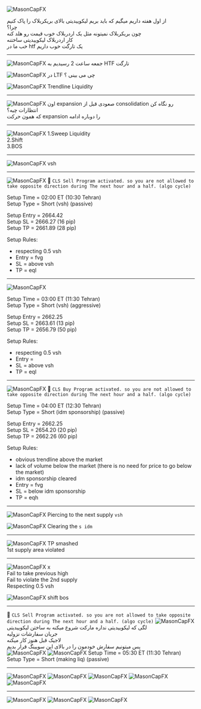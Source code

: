 ![MasonCapFX](https://www.tradingview.com/x/gq0XVwZw/ "MasonCapFX")

از اول هفته داریم میگیم که باید بریم لیکوییدیتی بالای بریکربلاک را پاک کنیم \
چرا؟ \
چون بریکربلاک نمیتونه مثل یک اردربلاک خوب قیمت رو هلد کنه  \
کار اردربلاک لیکوییدیتی ساختنه  \
خب ما در htf یک تارگت خوب داریم  

___
![MasonCapFX](https://www.tradingview.com/x/VeSYHPQL/ "MasonCapFX")
جمعه ساعت 2 رسیدیم به HTF تارگت  

![MasonCapFX](https://www.tradingview.com/x/P03OSNvG/ "MasonCapFX")
در LTF چی می بینی ؟  

![MasonCapFX](https://www.tradingview.com/x/SZrNKtcz/ "MasonCapFX")
Trendline Liquidity  
___
![MasonCapFX](https://www.tradingview.com/x/SZrNKtcz/ "MasonCapFX")
اون expansion صعودی قبل از consolidation رو نگاه کن  
انتظارات چیه؟  
که همون حرکت expansion را دوباره ادامه  
___
![MasonCapFX](https://www.tradingview.com/x/uBDGJfeM/ "MasonCapFX")
1.Sweep Liquidity  
2.Shift  
3.BOS  
___
![MasonCapFX](https://www.tradingview.com/x/5CVLHKy4/ "MasonCapFX")
vsh  
___
![MasonCapFX](https://www.tradingview.com/x/KssFylpu/ "MasonCapFX")
🔴 `CLS Sell Program activated. so you are not allowed to take opposite direction during The next hour and a half. (algo cycle)`

Setup Time = 02:00 ET (10:30 Tehran)  
Setup Type = Short (vsh) (passive)   
  
Setup Entry = 2664.42  
Setup SL  = 2666.27 (16 pip)  
Setup TP = 2661.89 (28 pip)  
  
Setup Rules:  
- respecting 0.5 vsh  
- Entry = fvg  
- SL = above vsh  
- TP = eql 
___
![MasonCapFX](https://www.tradingview.com/x/uIOo2hNj/ "MasonCapFX")

Setup Time = 03:00 ET (11:30 Tehran)  
Setup Type = Short (vsh) (aggressive)  
  
Setup Entry = 2662.25  
Setup SL  = 2663.61 (13 pip)  
Setup TP = 2656.79 (50 pip)  
  
Setup Rules:  
- respecting 0.5 vsh  
- Entry = 
- SL = above vsh  
- TP = eql 
___
![MasonCapFX](https://www.tradingview.com/x/YMm0pYK5/ "MasonCapFX")
🔵 `CLS Buy Program activated. so you are not allowed to take opposite direction during The next hour and a half. (algo cycle)`

Setup Time = 04:00 ET (12:30 Tehran)  
Setup Type = Short (idm sponsorship) (passive)  
  
Setup Entry = 2662.25  
Setup SL  = 2654.20 (20 pip)  
Setup TP = 2662.26 (60 pip)  
  
Setup Rules:  
- obvious trendline above the market
- lack of volume below the market (there is no need for price to go below the market)
- idm sponsorship cleared
- Entry = fvg
- SL = below idm sponsorship
- TP = eqh
___
![MasonCapFX](https://www.tradingview.com/x/zUAVgbc0/ "MasonCapFX")
Piercing to the next supply `vsh`

![MasonCapFX](https://www.tradingview.com/x/gibi9FO0/ "MasonCapFX")
Clearing the `s idm`
___
![MasonCapFX](https://www.tradingview.com/x/fyySLul7/ "MasonCapFX")
TP smashed  
1st supply area violated
___
![MasonCapFX](https://www.tradingview.com/x/2oOmXjiW/ "MasonCapFX")
x  
Fail to take previous high  
Fail to violate the 2nd supply   
Respecting 0.5 vsh  

![MasonCapFX](https://www.tradingview.com/x/wyodhqCJ/ "MasonCapFX")
shift
bos
___
🔴 `CLS Sell Program activated. so you are not allowed to take opposite direction during The next hour and a half. (algo cycle)`
![MasonCapFX](https://www.tradingview.com/x/4EjPLT0g/ "MasonCapFX")
لگی که لیکوییدیتی نداره مارکت شروع میکنه به ساختن لیکوییدیتی  
جریان سفارشات نزولیه  
لاجیک قبل هنوز کار میکنه   
پس میتونیم سفارش خودمون را در بالای این سویینگ قرار بدیم  
![MasonCapFX](https://www.tradingview.com/x/sN7L5jkO/ "MasonCapFX")
![MasonCapFX](https://www.tradingview.com/x/pylCkVpf/ "MasonCapFX")
Setup Time = 05:30 ET (11:30 Tehran)  
Setup Type = Short (making liq) (passive)  
___
![MasonCapFX](https://www.tradingview.com/x/V19iebYI/ "MasonCapFX")
![MasonCapFX](https://www.tradingview.com/x/Vb7nni7L/ "MasonCapFX")
![MasonCapFX](https://www.tradingview.com/x/PG9t3uel/ "MasonCapFX")
![MasonCapFX](https://www.tradingview.com/x/ZrAWSu13/ "MasonCapFX")
![MasonCapFX](https://www.tradingview.com/x/bFb1rSwB/ "MasonCapFX")
___
![MasonCapFX](https://www.tradingview.com/x/AvewWPH4/ "MasonCapFX")
![MasonCapFX](https://www.tradingview.com/x/kP74HsDH/ "MasonCapFX")
![MasonCapFX](https://www.tradingview.com/x/0VBPYbR0/ "MasonCapFX")
